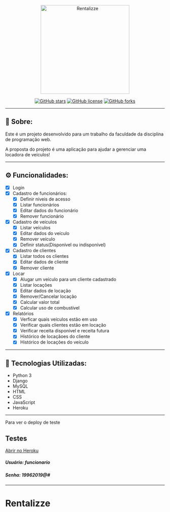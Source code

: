 <p align="center">
   <img src="https://github.com/MartinsMessias/rentalizze-python-django/raw/master/static/assets/images/logo.png" alt="Rentalizze" width="280"/>
</p>

<div align="center">

[![GitHub stars](https://img.shields.io/github/stars/MartinsMessias/rentalizze-python-django)](https://github.com/MartinsMessias/rentalizze-python-django)<space> <space>[![GitHub license](https://img.shields.io/github/license/MartinsMessias/rentalizze-python-django)](https://github.com/MartinsMessias/rentalizze-python-django/blob/master/LICENSE)<space> <space>[![GitHub forks](https://img.shields.io/github/forks/MartinsMessias/rentalizze-python-django)](https://github.com/MartinsMessias/rentalizze-python-django/)

</div>

<!-- 
## 🖥 Visualização:

### Web
<p>  
  <img alt="Web Preview" title="Web-preview" src="https://i.imgur.com/Hl1AEKY.png" width="100%">
</p>
<p>  
  <img alt="Web Preview" title="Web-preview" src="https://i.imgur.com/cSzjkEY.png" width="100%">
</p>
 -->
---

## 📖 Sobre:

Este é um projeto desenvolvido para um trabalho da faculdade da disciplina de programação web.

A proposta do projeto é uma aplicação para ajudar a gerenciar uma locadora de veículos! 

--- 

## ⚙️ Funcionalidades:
- [x] Login
- [x] Cadastro de funcionários:
  - [x] Definir níveis de acesso
  - [x] Listar funcionários
  - [x] Editar dados do funcionário
  - [x] Remover funcionário
- [x] Cadastro de veículos
  - [x] Listar veículos
  - [x] Editar dados do veículo
  - [x] Remover veículo
  - [x] Definir status(Disponível ou indisponível)
- [x] Cadastro de clientes
  - [x] Listar todos os clientes
  - [x] Editar dados de cliente
  - [x] Remover cliente
- [x] Locar
  - [x] Alugar um veículo para um cliente cadastrado
  - [x] Listar locações
  - [x] Editar dados de locação
  - [x] Remover/Cancelar locação
  - [x] Calcular valor total
  - [x] Calcular uso de combustível
- [x] Relatórios
  - [x] Verficar quais veículos estão em uso
  - [x] Verificar quais clientes estão em locação
  - [x] Verificar receita disponível e receita futura
  - [x] Histórico de locaçãoes do cliente
  - [x] Histórico de locações do veículo

--- 

## 🚀 Tecnologias Utilizadas:

- Python 3
- Django
- MySQL
- HTML
- CSS
- JavaScript
- Heroku

--- 


Para ver o deploy de teste
## Testes
[Abrir no Heroku](https://rentalizze.herokuapp.com/)

##### Usuário: *funcionario*
##### Senha: *19962019@#*

---
# Rentalizze
